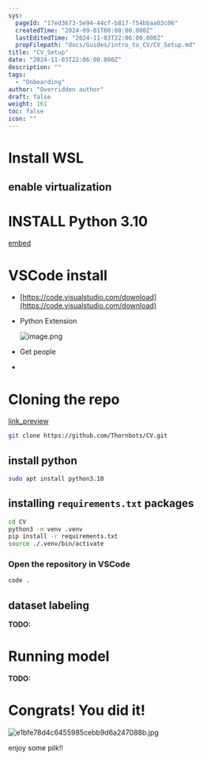 ```yaml
---
sys:
  pageId: "17ed3673-5e94-44cf-b817-f54bbaa03c06"
  createdTime: "2024-09-01T00:08:00.000Z"
  lastEditedTime: "2024-11-03T22:06:00.000Z"
  propFilepath: "docs/Guides/intro_to_CV/CV_Setup.md"
title: "CV_Setup"
date: "2024-11-03T22:06:00.000Z"
description: ""
tags:
  - "Onboarding"
author: "Overridden author"
draft: false
weight: 161
toc: false
icon: ""
---
```


# Install WSL

## enable virtualization

# INSTALL Python 3.10

[embed](https://www.rose-hulman.edu/class/csse/csse132/2425a/labs/prelab1-wsl2.html)

# VSCode install

- [https://code.visualstudio.com/download](https://code.visualstudio.com/download)
- Python Extension

	![image.png](https://prod-files-secure.s3.us-west-2.amazonaws.com/d518164a-d88e-44d1-a4ee-3adb3bd8bce0/d82b6650-a5e4-4d3c-b8c9-93d817dae00e/image.png?X-Amz-Algorithm=AWS4-HMAC-SHA256&X-Amz-Content-Sha256=UNSIGNED-PAYLOAD&X-Amz-Credential=ASIAZI2LB466RR6JDBRZ%2F20250603%2Fus-west-2%2Fs3%2Faws4_request&X-Amz-Date=20250603T132615Z&X-Amz-Expires=3600&X-Amz-Security-Token=IQoJb3JpZ2luX2VjED0aCXVzLXdlc3QtMiJGMEQCIH6iQ8eAKNxoX%2FDeljRzsiNz%2B8SGYN68Mk58CkAcQXH7AiAzgKk%2BbIKTL3fv8o35AtiHz4yp3I8coEauNHLln5d7Gir%2FAwgWEAAaDDYzNzQyMzE4MzgwNSIMXfSWf1GMSQlXxAiSKtwDP383YZ%2BtrseHbp69CDusjMLB9P2Im3h549rl0jQhKj8CrhPXK%2By%2Baxejb4GF86sBKtsk3n5ECT2851DZboAbubcG5QPuvCWTJazBlcph%2B8Ns%2B1XQJMFILPchGHmc8vrw85dBY3ZGw%2Ff39VlKaV6J5Zh%2FP2zehL3hxwg7f%2Bfdppf9bYTx0nB3dTSZfiak1G6ufMcO1M2x%2FLnqe9gcjEW2IQGt8yinvS9LsiLGrOxEA%2FZFfwFj4rpEpARovExiK5xN1vuxu9z4Xw7fJW9mHbTdhqufBaJ4gJhWQxtLb3Ocr16wINLgOfBiuC%2F7b8hjZcjj8e%2FgNfZl%2FTPiUkw2B8i4tjTATyT6KKjIO6xQxD2T%2Bf6wu6B19hshAKEK6XLnFMG6MChykxJ4Zq2h7H%2Fo%2BUj6lTF5dCIPSNl%2BBnp7b9YH5FQVr588RGrlZRk6wdlLuddYAJpfdO6F1l6rkwTn886Z6Hreue54fHgpfAjasCGFDGFgvIsQmv8m%2FDXfSjlNbaWAN9lBxxSC%2FaOgwBFsZJoRjY8cZ3Xj0qMRPDthT%2F6Akw%2BiJoQ02l3eDRJEd1gLLQhWE6QtdL5xLAgyN5zRfVU7mpZwB9mxY1Yie6MMsvC5F55LA5DmKGLQLbadHlAwzub7wQY6pgEKIjLNfjB419FLKxAFJI4LRX1qEfDJvIGq7ltruTtqpACIjg8lgmqJ%2FifWq8NdMYk00rDK3GaAp%2BKxNOpp%2BCSrV7Tm4qakwXKnXPFBAedCcFk1hy%2BpsRoqAWOrh5SWDjr48DEmGqJYkbI%2B2OTVFXh8YQdpdV0Tt%2BzGH2j9pQDi9ut5D%2FfBAh%2F14BycWc8i05cYsMIlpS2UtFgEMDqekO%2Bb%2FSn4V%2FU3&X-Amz-Signature=c78c540bad0222b9721cc78f363de02d178dae2110c883ee7eeba11b45583223&X-Amz-SignedHeaders=host&x-id=GetObject)
- Get people
- 

# Cloning the repo

[link_preview](https://github.com/Thornbots/CV/)

```bash
git clone https://github.com/Thornbots/CV.git
```

## install python

```bash
sudo apt install python3.10
```

## installing `requirements.txt` packages

```bash
cd CV
python3 -m venv .venv
pip install -r requirements.txt
source ./.venv/bin/activate
```

### Open the repository in VSCode

```bash
code .
```

## dataset labeling  

**TODO:**

# Running model

**TODO:**

# Congrats! You did it!

![e1bfe78d4c6455985cebb9d6a247088b.jpg](https://prod-files-secure.s3.us-west-2.amazonaws.com/d518164a-d88e-44d1-a4ee-3adb3bd8bce0/7d1ce04e-65d6-40c8-814d-754280e9515a/e1bfe78d4c6455985cebb9d6a247088b.jpg?X-Amz-Algorithm=AWS4-HMAC-SHA256&X-Amz-Content-Sha256=UNSIGNED-PAYLOAD&X-Amz-Credential=ASIAZI2LB466S5HZLPWH%2F20250603%2Fus-west-2%2Fs3%2Faws4_request&X-Amz-Date=20250603T132614Z&X-Amz-Expires=3600&X-Amz-Security-Token=IQoJb3JpZ2luX2VjED0aCXVzLXdlc3QtMiJHMEUCIGv8BCOQ11dOOtYhuZyKEjMCrfCh0sMM7Z2yXmVCkAqaAiEAlDBQrahb5tCd7CfqbpnU10T%2BSV4Rw261nSvJFKT52J8q%2FwMIFhAAGgw2Mzc0MjMxODM4MDUiDE1jdcLPeVMc6L7xNyrcA0agNxFPnBZ5UPeUYOaAQKa1vXxDycYTpur5F6dGDYQ75VDr6naY09%2FmMPZlHBaK%2Fx4F4eglHdsrwnNi%2BddMvyisvGrOMfDr4AXPQTKWjr8%2BUadxuzolVczbT%2BZIrNRH5BArgUYnBYoN7x2RMhAz0kxizrw%2FLWFdPEAWw12bR926VNVr6%2Bou7ItwjWdoJwSbsrbcAzpTyR6mKZCgfnHnPvlm1JsOKjEtC0TD%2Fca9rsskQS4HFAxPVDJEZo%2FsPM4ITontgxNQWDQWu4Xnmks2ls6OYVxJE4kPA8r%2B%2BaubWk4Rq9gvDwistxTI0qvapBLX%2BalKAJeF7M6H8V%2Bhv7IDMRiuulnRYjpuEEXG356sb0JTlDccoqe1JWCcH192dwE0bjEkR1A0g0fOjp2UBHLDmZH2TqRWZwdg81tltU8bmGPwUzQg6Fcchk0LsWypXG6Jju7F2tMiDueypDrBvYqi1Ay3iQhmuhfD5F%2BolnsyI6%2BtzBq9mxA4nUqwS0jr%2F91XjmOc0W4epDbXeXzvXkV5D%2B6gIAukTPu4eoC5VJoag2eW%2BULVq5Xr3M%2F6%2FaLFTR8Ohaxl4%2BHWcEwq1xfNvfgD2xKUdfLxjAaG1Oh3p%2Fb%2FA2aL7mjteRkDJxoL%2Ft54MKLn%2B8EGOqUBxBGAeboqljys6Qbx39ou56QdVMUSt%2BusfKxY9dfRqzjUnXL0sckYCPon%2B3ymVJTkakTKY%2B634JpX9g75tC7HK%2FB3CdKtosgB4DINcVbqmIcRKwtgR9ybrT6cio74%2BE0qqgp%2Bz6YI%2FoDYlrb3JqK8l%2BGyNc%2BQmnneriYjNwRrlk8oMvUlGglxK7NeTPFhWHiQ3P%2BjrwOF%2FsUHXQ9GpIXmOMaoDCiC&X-Amz-Signature=e0490d23dca5232f7be16649a3f74effa325d28e40f25cf1372a12c45749da8c&X-Amz-SignedHeaders=host&x-id=GetObject)

enjoy some pilk!!
